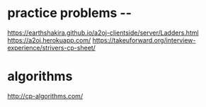 # practice problems --

https://earthshakira.github.io/a2oj-clientside/server/Ladders.html
https://a2oj.herokuapp.com/
https://takeuforward.org/interview-experience/strivers-cp-sheet/

# algorithms

http://cp-algorithms.com/
